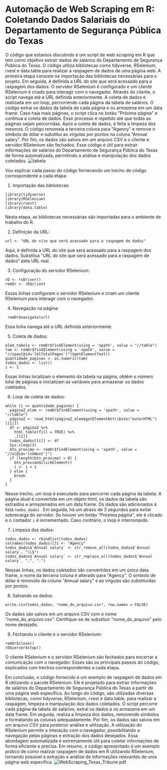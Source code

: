 # Automação de Web Scraping em R: Coletando Dados Salariais do Departamento de Segurança Pública do Texas

O código que estamos discutindo é um script de web scraping em R que tem como objetivo extrair dados de salários do Departamento de Segurança Pública do Texas. O código utiliza bibliotecas como tidyverse, RSelenium, rvest e data.table para realizar a raspagem de dados de uma página web.
 A primeira etapa consiste na importação das bibliotecas necessárias para o projeto. Em seguida, é definida a URL do site que será acessado para a raspagem dos dados.
 O servidor RSelenium é configurado e um cliente RSelenium é criado para interagir com o navegador. Através do cliente, o script navega até a URL definida anteriormente.
 A coleta de dados é realizada em um loop, percorrendo cada página da tabela de salários. O código extrai os dados da tabela de cada página e os armazena em um data frame. Caso haja mais páginas, o script clica no botão "Próxima página" e continua a coleta de dados. Esse processo é repetido até que todas as páginas sejam percorridas.
 Após a coleta de dados, é feita a limpeza dos mesmos. O código renomeia a terceira coluna para "Agency" e remove o símbolo de dólar e substitui as vírgulas por pontos na coluna "Annual salary".
 Por fim, os dados são salvos em um arquivo CSV e o cliente e servidor RSelenium são fechados.
 Esse código é útil para extrair informações de salários do Departamento de Segurança Pública do Texas de forma automatizada, permitindo a análise e manipulação dos dados coletados.
![tabela](https://github.com/EdsonLuizSilva/WebScraping-em-R/assets/65295796/0bd734d7-8969-4ff6-a95a-890e85a850b0)

Vou explicar cada passo do código fornecendo um trecho de código correspondente a cada etapa:
 1. Importação das bibliotecas:
```
library(tidyverse)
library(RSelenium)
library(rvest)
library(data.table)
```

Nesta etapa, as bibliotecas necessárias são importadas para o ambiente de trabalho do R.

 2. Definição da URL:

```
url <- "URL do site que será acessado para a raspagem de dados"
```

Aqui, é definida a URL do site que será acessado para a raspagem dos dados. Substitua "URL do site que será acessado para a raspagem de dados" pela URL real.

3. Configuração do servidor RSelenium:

```
rD <- rsDriver()
remDr <- rD$client
```

Essas linhas configuram o servidor RSelenium e criam um cliente RSelenium para interagir com o navegador.

 4. Navegação na página:
``` 
 remDr$navigate(url)
 ```
Essa linha navega até a URL definida anteriormente.

 5. Coleta de dados:
```
elem_tabela <- remDr$findElement(using = 'xpath', value = "//table")
tam <- remDr$findElement(using = 'xpath', value = "//span[@id='lblTotalPages']")$getElementText()
quantidade_paginas <- as.numeric(tam)
todos_dados <- list()
i <- 1
```

Essas linhas localizam o elemento da tabela na página, obtêm o número total de páginas e inicializam as variáveis para armazenar os dados coletados.

 6. Loop de coleta de dados:

```
while (i <= quantidade_paginas) {
  páginaZ_elem <- remDr$findElement(using = 'xpath', value = "//table")
  páginaZ <- read_html(páginaZ_elem$getElementAttribute("outerHTML")[[1]])
  df <- páginaZ %>%
    html_table(fill = TRUE) %>%
    .[[1]]
  todos_dados[[i]] <- df
  Sys.sleep(3)
  btn_proximo <- remDr$findElement(using = 'xpath', value = "//a[@id='lnkNext']")
  if (length(btn_proximo) > 0) {
    btn_proximo$clickElement()
    i <- i + 1
  } else {
    break
  }
}
```
Nesse trecho, um loop é executado para percorrer cada página da tabela. A página atual é convertida em um objeto html, os dados da tabela são extraídos e armazenados em um data frame. Os dados são adicionados à lista  `todos_dados` . Em seguida, há um atraso de 3 segundos para evitar sobrecarga do servidor. Se houver um botão "Próxima página", ele é clicado e o contador  `i`  é incrementado. Caso contrário, o loop é interrompido.

 7. Limpeza dos dados:

```
todos_dados <- rbindlist(todos_dados)
colnames(todos_dados)[3] <- "Agency"
todos_dados$`Annual salary` <- str_remove_all(todos_dados$`Annual salary`, "\\$")
todos_dados$`Annual salary` <- str_replace_all(todos_dados$`Annual salary`, ",", ".")
```

Nessas linhas, os dados coletados são convertidos em um único data frame, o nome da terceira coluna é alterado para "Agency". O símbolo de dólar é removido da coluna "Annual salary" e as vírgulas são substituídas por pontos.

 8. Salvando os dados:

```
write.csv(todos_dados, "nome_do_arquivo.csv", row.names = FALSE)
```

Os dados são salvos em um arquivo CSV com o nome "nome_do_arquivo.csv". Certifique-se de substituir "nome_do_arquivo" pelo nome desejado.

 9. Fechando o cliente e o servidor RSelenium:

```
remDr$close()
rD$server$stop()
```
O cliente RSelenium e o servidor RSelenium são fechados para encerrar a comunicação com o navegador.
 Esses são os principais passos do código, explicados com trechos correspondentes a cada etapa.

Em conclusão, o código fornecido é um exemplo de raspagem de dados em R utilizando o pacote RSelenium. Ele é projetado para extrair informações de salários do Departamento de Segurança Pública do Texas a partir de uma página web específica. 
 Ao longo do código, são utilizadas diversas bibliotecas, como tidyverse, RSelenium, rvest e data.table, para realizar a raspagem, limpeza e manipulação dos dados coletados. 
 O script percorre cada página da tabela de salários, extrai os dados e os armazena em um data frame. Em seguida, realiza a limpeza dos dados, removendo símbolos e formatando as colunas adequadamente. Por fim, os dados são salvos em um arquivo CSV para posterior análise e utilização.
 A utilização do RSelenium permite a interação com o navegador, possibilitando a navegação pelas páginas e extração dos dados desejados. Essa abordagem automatizada é extremamente útil para coletar informações de forma eficiente e precisa.
 Em resumo, o código apresentado é um exemplo prático de como realizar raspagem de dados em R utilizando RSelenium, tornando possível a extração e análise de informações relevantes de uma página web específica.
![WebScraping_Texas_Tribune pdf](https://github.com/EdsonLuizSilva/WebScraping-em-R/assets/65295796/b9f57ea8-add0-453c-9a51-af675d9f71d8)
